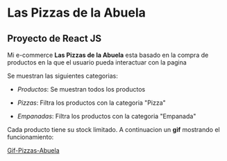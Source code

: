 # Las Pizzas de la Abuela

## **Proyecto de React JS**

Mi e-commerce **Las Pizzas de la Abuela** esta basado en la compra de productos en la que el usuario pueda interactuar con la pagina


Se muestran las siguientes categorias:

* _Productos_: Se muestran todos los productos

* _Pizzas_: Filtra los productos con la categoria "Pizza"

* _Empanadas_: Filtra los productos con la categoria "Empanada"

Cada producto tiene su stock limitado. A continuacion un **gif** mostrando el funcionamiento:

[Gif-Pizzas-Abuela](https://drive.google.com/drive/folders/1MTkFuwe5duaGqOwjgB1jcyZm4ZrytCOy)

